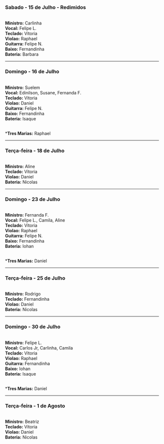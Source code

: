 ### Sabado - 15 de Julho - Redimidos
<br/> **Ministro:** Carlinha
<br/> **Vocal:** Felipe L.
<br/> **Teclado:** Vitoria
<br/> **Violao:** Raphael
<br/> **Guitarra:** Felipe N.
<br/> **Baixo:** Fernandinha
<br/> **Bateria:** Barbara

---
### Domingo - 16 de Julho
<br/> **Ministro:** Suelem
<br/> **Vocal:** Edinilson, Susane, Fernanda F.
<br/> **Teclado:** Vitoria
<br/> **Violao:** Daniel
<br/> **Guitarra:** Felipe N.
<br/> **Baixo:** Fernandinha
<br/> **Bateria:** Isaque

<br/> ***Tres Marias:** Raphael

---
### Terça-feira - 18 de Julho
<br/> **Ministro:** Aline
<br/> **Teclado:** Vitoria
<br/> **Violao:** Daniel
<br/> **Bateria:** Nicolas

---
### Domingo - 23 de Julho
<br/> **Ministro:** Fernanda F.
<br/> **Vocal:** Felipe L., Camila, Aline
<br/> **Teclado:** Vitoria
<br/> **Violao:** Raphael
<br/> **Guitarra:** Felipe N.
<br/> **Baixo:** Fernandinha
<br/> **Bateria:** Iohan

<br/> ***Tres Marias:** Daniel

---
### Terça-feira - 25 de Julho
<br/> **Ministro:** Rodrigo
<br/> **Teclado:** Fernandinha
<br/> **Violao:** Daniel
<br/> **Bateria:** Nicolas

---
### Domingo - 30 de Julho
<br/> **Ministro:** Felipe L.
<br/> **Vocal:** Carlos Jr, Carlinha, Camila
<br/> **Teclado:** Vitoria
<br/> **Violao:** Raphael
<br/> **Guitarra:** Fernandinha
<br/> **Baixo:** Iohan
<br/> **Bateria:** Isaque

<br/> ***Tres Marias:** Daniel

---
### Terça-feira - 1 de Agosto
<br/> **Ministro:** Beatriz
<br/> **Teclado:** Vitoria
<br/> **Violao:** Daniel
<br/> **Bateria:** Nicolas
